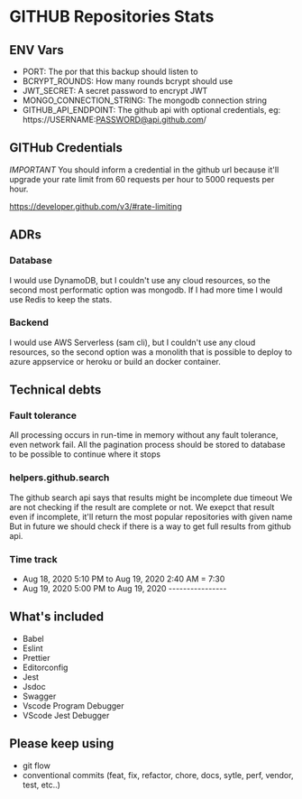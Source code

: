 # GITHUB Repositories Stats

## ENV Vars

* PORT: The por that this backup should listen to
* BCRYPT_ROUNDS: How many rounds bcrypt should use
* JWT_SECRET: A secret password to encrypt JWT
* MONGO_CONNECTION_STRING: The mongodb connection string
* GITHUB_API_ENDPOINT: The github api with optional credentials, eg: https://USERNAME:PASSWORD@api.github.com/

## GITHub Credentials
*IMPORTANT*
You should inform a credential in the github url because it'll upgrade your rate limit from 60 requests per hour to 5000 requests per hour.

https://developer.github.com/v3/#rate-limiting

## ADRs

### Database

I would use DynamoDB, but I couldn't use any cloud resources, so the second most performatic option was mongodb. If I had more time I would use Redis to keep the stats.

### Backend

I would use AWS Serverless (sam cli), but I couldn't use any cloud resources, so the second option was a monolith that is possible to deploy to azure appservice or heroku or build an docker container.

## Technical debts

### Fault tolerance

All processing occurs in run-time in memory without any fault tolerance, even network fail.
All the pagination process should be stored to database to be possible to continue where it stops


### helpers.github.search

The github search api says that results might be incomplete due timeout
We are not checking if the result are complete or not.
We exepct that result even if incomplete, it'll return the most popular repositories with given name
But in future we should check if there is a way to get full results from github api.

### Time track

* Aug 18, 2020 5:10 PM  to  Aug 19, 2020 2:40 AM  =  7:30
* Aug 19, 2020 5:00 PM  to  Aug 19, 2020 ----------------


## What's included

* Babel
* Eslint
* Prettier
* Editorconfig
* Jest
* Jsdoc
* Swagger
* Vscode Program Debugger
* VScode Jest Debugger

## Please keep using

* git flow
* conventional commits (feat, fix, refactor, chore, docs, sytle, perf, vendor, test, etc..)

